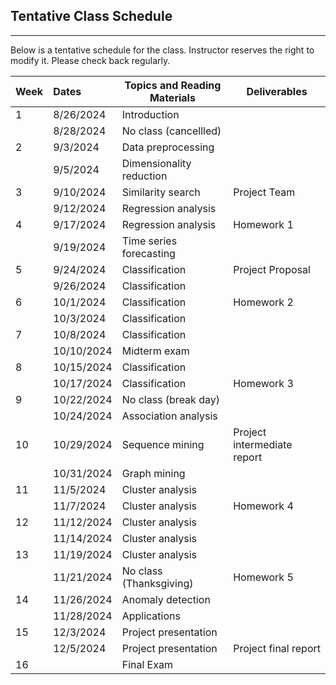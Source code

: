 ## Tentative Class Schedule
---
 Below is a tentative schedule for the class. Instructor reserves the right to modify it. Please check back regularly. 


| Week |    Dates   |    Topics and Reading Materials                |  Deliverables     |
|------|:-----------|------------------------------------------------|----------------------|
| 1  | 8/26/2024    | Introduction  |                    |
|    | 8/28/2024    | No class (cancellled)                         |                    | 
| 2  | 9/3/2024     | Data preprocessing   |       |
|    | 9/5/2024     | Dimensionality reduction   |       |
| 3  | 9/10/2024    | Similarity search   |   Project Team    | 
|    | 9/12/2024    | Regression analysis   |       |
| 4  | 9/17/2024    | Regression analysis   |  Homework 1     | 
|    | 9/19/2024    | Time series forecasting   |       |
| 5  | 9/24/2024    | Classification   | Project Proposal  |
|    | 9/26/2024    | Classification   |            |
| 6  | 10/1/2024    | Classification   | Homework 2      |
|    | 10/3/2024    | Classification   |       |
| 7  | 10/8/2024   | Classification   |       |
|    | 10/10/2024   | Midterm exam     |       |
| 8  | 10/15/2024   | Classification   |       |
|    | 10/17/2024   | Classification   | Homework 3      |
| 9  | 10/22/2024   | No class (break day) |  |
|    | 10/24/2024   | Association analysis  |   |
| 10 | 10/29/2024   | Sequence mining  |  Project intermediate report  |
|    | 10/31/2024    | Graph mining    |   |
| 11 | 11/5/2024    | Cluster analysis  |  |
|    | 11/7/2024    | Cluster analysis   | Homework 4   |
| 12 | 11/12/2024   | Cluster analysis  |  |
|    | 11/14/2024   | Cluster analysis  |  |
| 13 | 11/19/2024   | Cluster analysis  |  |
|    | 11/21/2024   | No class (Thanksgiving)  | Homework 5   |
| 14 | 11/26/2024   | Anomaly detection  |  |
|    | 11/28/2024   | Applications  |   | 
| 15 | 12/3/2024    | Project presentation   |  |
|    | 12/5/2024    | Project presentation   |  Project final report |
| 16 |              | Final Exam |   |

